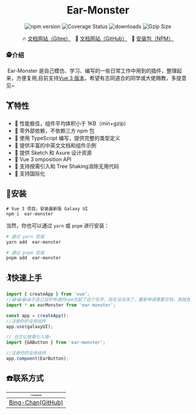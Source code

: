 <h1 align="center">Ear-Monster</h1>

<p align="center">
    <img src="https://img.shields.io/npm/v/vant?style=flat-square" alt="npm version" />
    <img src="https://img.shields.io/codecov/c/github/vant-ui/vant/dev.svg?style=flat-square&color=#4fc08d" alt="Coverage Status" />
    <img src="https://img.shields.io/npm/dm/vant.svg?style=flat-square&color=#4fc08d" alt="downloads" />
    <img src="https://img.badgesize.io/https://unpkg.com/vant/lib/vant.min.js?compression=gzip&style=flat-square&label=gzip%20size&color=#4fc08d" alt="Gzip Size" />
</p>

<p align="center">
  🔥 <a href="https://gitee.com/duochan/request_cb">文档网站（Gitee）</a>
  &nbsp;
  🌈 <a href="https://vant-ui.github.io/vant">文档网站（GitHub）</a>
     &nbsp;
  🌈 <a href="https://www.npmjs.com/package/request_cb?activeTab=readme">安装包（NPM）</a> 
</p>

### 🕵介绍

​		Ear-Monster 是自己模仿、学习、编写的一些日常工作中用到的插件，整理起来，方便复用,目前支持[Vue 3 版本](https://vant-contrib.gitee.io/vant)，希望有志同道合的同学或大佬赐教，多提意见~



## 🏋特性

- 🚀 性能极佳，组件平均体积小于 1KB（min+gzip）
- 🚀 零外部依赖，不依赖三方 npm 包
- 💪 使用 TypeScript 编写，提供完整的类型定义
- 📖 提供丰富的中英文文档和组件示例
- 📖 提供 Sketch 和 Axure 设计资源
- 🍭 Vue 3  omposition API
- 🍭 支持按需引入和 Tree Shaking消除无用代码
- 🍭 支持国际化



## 👷安装

```shell
# Vue 3 项目，安装最新版 Galaxy UI 
npm i  ear-monster
```

当然，你也可以通过 `yarn` 或 `pnpm` 进行安装：

```bash
# 通过 yarn 安装
yarn add  ear-monster

# 通过 pnpm 安装
pnpm add  ear-monster
```



## 🏌快速上手

```js
import { createApp } from 'vue';
//😂😂😂由于自己当时申请的npm包起了这个名字，现在没法改了，重新申请需要交钱，我就放弃了，先将就用着
import * as earMonster from 'ear-monster';

const app = createApp();
//注册你的全局组件
app.use(galaxyUI);

// 也可以按需引入哦~
import {GAButton } from 'ear-monster';

//注册你的全局组件
app.compoent(EarButton);
```



## ☎️联系方式

| [<img src="https://avatars.githubusercontent.com/u/8662948?v=4" alt="chenjiahan" style="zoom:30%;" />](https://github.com/Bing-Chan) |
| :----------------------------------------------------------: |
|      [Bing-Chan(GitHub)](https://github.com/Bing-Chan)       |

